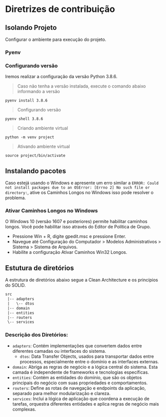 # Diretrizes de contribuição

## Isolando Projeto

Configurar o ambiente para execução do projeto.

### Pyenv

### Configurando versão

Iremos realizar a configuração da versão Python 3.8.6.

> Caso não tenha a versão instalada, execute o comando abaixo informando a versão

```shell
pyenv install 3.8.6

```

> Configurando versão

```shell
pyenv shell 3.8.6

```

> Criando ambiente virtual

```shell
python -m venv project

```

> Ativando ambiente virtual

```shell
source project/bin/activate

```

## Instalando pacotes

Caso estejá usando o Windows e apresente um erro similar a `ERROR: Could not install packages due to an OSError: [Errno 2] No such file or directory:`, ative os Caminhos Longos no Windows isso pode resolver o problema.

### Ativar Caminhos Longos no Windows

O Windows 10 (versão 1607 e posteriores) permite habilitar caminhos longos. Você pode habilitar isso através do Editor de Política de Grupo.

- Pressione Win + R, digite gpedit.msc e pressione Enter.
- Navegue até Configuração do Computador > Modelos Administrativos > Sistema > Sistema de Arquivos.
- Habilite a configuração Ativar Caminhos Win32 Longos.

## Estutura de diretórios

A estrutura de diretórios abaixo segue a Clean Architecture e os princípios do SOLID.

```txt
src
 |-- adapters
 |   \-- dtos
 |-- domain
 |-- entities
 |-- routers
 \-- services

```

### Descrição dos Diretórios:

- `adapters`: Contém implementações que convertem dados entre diferentes camadas ou interfaces do sistema.
  - `dtos`: Data Transfer Objects, usados para transportar dados entre processos, especialmente entre o domínio e as interfaces externas.
- `domain`: Abriga as regras de negócio e a lógica central do sistema. Esta camada é independente de frameworks e tecnologias específicas.
- `entities`: Contém as entidades do domínio, que são os objetos principais do negócio com suas propriedades e comportamentos.
- `routers`: Define as rotas de navegação e endpoints da aplicação, separado para melhor modularização e clareza.
- `services`: Inclui a lógica de aplicação que coordena a execução de tarefas, orquestra diferentes entidades e aplica regras de negócio mais complexas.
